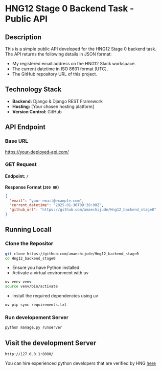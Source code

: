 # HNG12 Stage 0 Backend Task - Public API

## Description
This is a simple public API developed for the HNG12 Stage 0 backend task. The API returns the following details in JSON format:
- My registered email address on the HNG12 Slack workspace.
- The current datetime in ISO 8601 format (UTC).
- The GitHub repository URL of this project.

## Technology Stack
- **Backend:** Django & Django REST Framework
- **Hosting:** [Your chosen hosting platform]
- **Version Control:** GitHub

## API Endpoint

### **Base URL**
https://your-deployed-api.com/


### **GET Request**
#### Endpoint: `/`

**Response Format (`200 OK`)**
```json
{
  "email": "your-email@example.com",
  "current_datetime": "2025-01-30T09:30:00Z",
  "github_url": "https://github.com/amaechijude/Hng12_backend_stage0"
}
```

## Running Locall

### Clone the Repositor
```bash
git clone https://github.com/amaechijude/Hng12_backend_stage0
cd Hng12_backend_stage0
```

- Ensure you have Python installed
- Activate a virtual environment with uv

```bash
uv venv venv
source venv/bin/activate
```

- Install the required dependencies using uv
```bash
uv pip sync requirements.txt
```
### Run developement Server
```bash
python manage.py runserver
```
## Visit the development Server
```url
http://127.0.0.1:8000/
```
You can hire experienced python developers that are verified by HNG [here](https://hng.tech/hire/python-developers) 
